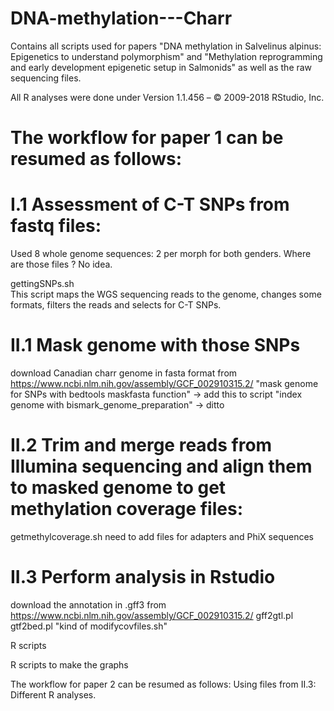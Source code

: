 # DNA-methylation---Charr
Contains all scripts used for papers "DNA methylation in Salvelinus alpinus: Epigenetics to understand polymorphism" 
and "Methylation reprogramming and early development epigenetic setup in Salmonids" as well as the raw sequencing files.

All R analyses were done under
Version 1.1.456 – © 2009-2018 RStudio, Inc.

# The workflow for paper 1 can be resumed as follows:
# I.1 Assessment of C-T SNPs from fastq files:
Used 8 whole genome sequences: 2 per morph for both genders. Where are those files ? No idea.

gettingSNPs.sh  
This script maps the WGS sequencing reads to the genome, changes some formats, filters the reads and selects for C-T SNPs.

# II.1 Mask genome with those SNPs
download Canadian charr genome in fasta format from https://www.ncbi.nlm.nih.gov/assembly/GCF_002910315.2/
"mask genome for SNPs with bedtools maskfasta function" -> add this to script
"index genome with bismark_genome_preparation"  -> ditto

# II.2 Trim and merge reads from Illumina sequencing and align them to masked genome to get methylation coverage files:
getmethylcoverage.sh
need to add files for adapters and PhiX sequences

# II.3 Perform analysis in Rstudio 
download the annotation in .gff3 from https://www.ncbi.nlm.nih.gov/assembly/GCF_002910315.2/
gff2gtl.pl
gtf2bed.pl
"kind of modifycovfiles.sh"

R scripts

R scripts to make the graphs


The workflow for paper 2 can be resumed as follows:
Using files from II.3:
Different R analyses.

